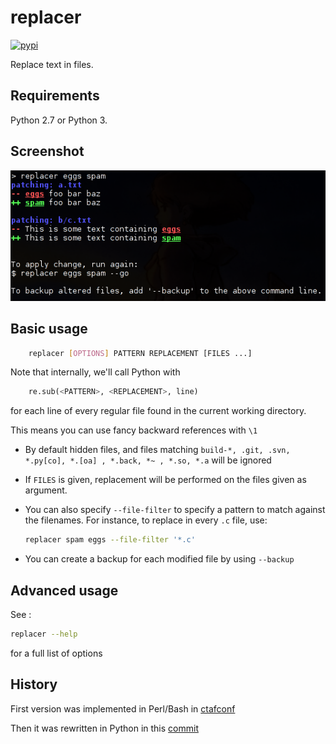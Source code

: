 # replacer

[![pypi](http://img.shields.io/pypi/v/qibuild.png)](https://pypi.python.org/pypi/replacer)

Replace text in files.

## Requirements


Python 2.7 or Python 3.

## Screenshot

![screenshot](pics/screenshot.png)

## Basic usage

```bash
    replacer [OPTIONS] PATTERN REPLACEMENT [FILES ...]
```
Note that internally, we'll call Python with
```python
    re.sub(<PATTERN>, <REPLACEMENT>, line)
```
for each line of every regular file found in the current working directory.

This means you can use fancy backward references with `\1`

* By default hidden files, and files matching
  `build-*, .git, .svn, *.py[co], *.[oa] , *.back, *~ , *.so, *.a`
  will be ignored

* If `FILES` is given, replacement will be performed on the files given
  as argument.

* You can also specify `--file-filter` to specify a pattern to match against
  the filenames. For instance, to replace in every `.c` file, use:
  ```bash
  replacer spam eggs --file-filter '*.c'
  ```

* You can create a backup for each modified file by using `--backup`

## Advanced usage

See :
```bash
replacer --help
```
for a full list of options


## History

First version was implemented in Perl/Bash in
[ctafconf](https://github.com/cgestes/ctafconf/blob/78b92a60bc185b73f95418e3e913e33aae8799f6/bin/replacer)

Then it was rewritten in Python in this
[commit](https://github.com/cgestes/ctafconf/commit/73ea7320a593c1c31125ecff23c86b073f87ea26)
